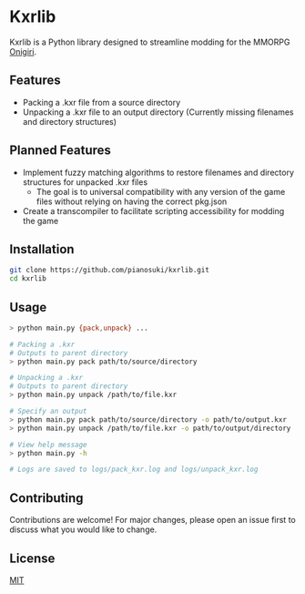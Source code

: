 # Kxrlib

Kxrlib is a Python library designed to streamline modding for the MMORPG [Onigiri](http://onigiri.cyberstep.jp). 

## Features
- Packing a .kxr file from a source directory
- Unpacking a .kxr file to an output directory (Currently missing filenames and directory structures)

## Planned Features
- Implement fuzzy matching algorithms to restore filenames and directory structures for unpacked .kxr files
  - The goal is to universal compatibility with any version of the game files without relying on having the correct pkg.json
- Create a transcompiler to facilitate scripting accessibility for modding the game

## Installation
```bash
git clone https://github.com/pianosuki/kxrlib.git
cd kxrlib
```

## Usage
```bash
> python main.py {pack,unpack} ...

# Packing a .kxr
# Outputs to parent directory
> python main.py pack path/to/source/directory

# Unpacking a .kxr
# Outputs to parent directory
> python main.py unpack /path/to/file.kxr

# Specify an output
> python main.py pack path/to/source/directory -o path/to/output.kxr
> python main.py unpack /path/to/file.kxr -o path/to/output/directory

# View help message
> python main.py -h

# Logs are saved to logs/pack_kxr.log and logs/unpack_kxr.log
```

## Contributing
Contributions are welcome! For major changes, please open an issue first to discuss what you would like to change.

## License
[MIT](https://choosealicense.com/licenses/mit/)
